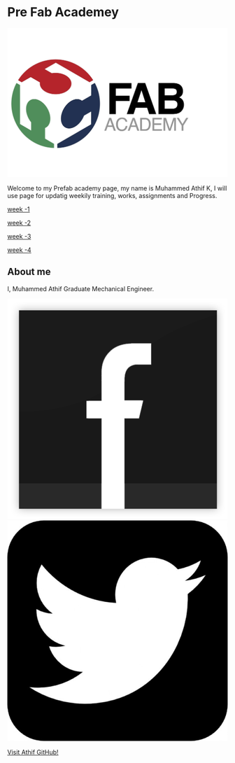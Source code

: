# Pre Fab Academey


![fablogo](/img/fablogo.jpg)

Welcome to my Prefab academy page, my name is Muhammed Athif K, I will use page for updatig weekily training, works, assignments and Progress.


[week -1](/week1)

[week -2](/week1)

[week -3](/week1)

[week -4](/week1)




## About me

I, Muhammed Athif  Graduate Mechanical Engineer.
 
 [![](/img/fb.png)](https://www.facebook.com/athifmkd) [![](img/twitter.jpeg)](https://twitter.com/m_aathif)
 
 







[Visit Athif GitHub!](https://www.mathif.github.io
)

